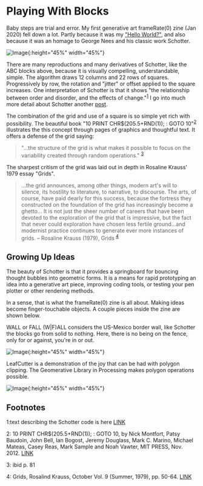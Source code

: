 # Playing With Blocks

Baby steps are trial and error. My first generative art frameRate(0) zine (Jan 2020) fell down a lot. Partly because it was my ["Hello World?"](https://frameratezero.github.io/Blog/001_Reproducing_Schotter), and also because it was an homage to George Nees and his classic work Schotter. 

![Image](https://github.com/frameRateZero/Blog/blob/media/londonBridge2Jan2020.jpg?raw=true){:height="45%" width="45%"}

There are many reproductions and many derivatives of Schotter, like the ABC blocks above, because it is visually compelling, understandable, simple. The algorithm draws 12 columns and 22 rows of squares. Progressively by row, the rotation and "jitter" or offset applied to the square increases. One interpretation of Schotter is that it shows "the relationship between order and disorder, and the effects of change."<sup>[1](#myfootnote1)</sup> I go into much more detail about Schotter another [post](https://frameratezero.github.io/Blog/001_Reproducing_Schotter). 

The combination of the grid and use of a square is so simple yet rich with possibility. The beautiful book "10 PRINT CHR$(205.5+RND(1)); : GOTO 10"<sup>[2](#myfootnote2)</sup> illustrates the this concept through pages of graphics and thoughtful text. It offers a defense of the grid saying:

>"...the structure of the grid is what makes it possible to focus on the variability created through random operations." <sup>[3](#myfootnote3)</sup>

The sharpest critism of the grid was laid out in depth in Rosaline Krauss' 1979 essay "Grids".

>...the grid announces, among other things, modern art's will to silence, its hostility to literature, to narrative, to discourse. The arts, of course, have paid dearly for this success, because the fortress they constructed on the foundation of the grid has increasingly become a ghetto... It is not just the sheer number of careers that have been devoted to the exploration of the grid that is impressive, but the fact that never could exploration have chosen less fertile ground...and modernist practice continues to generate ever more instances of grids. – Rosaline Krauss (1979), Grids <sup>[4](#myfootnote4)</sup>

## Growing Up Ideas

The beauty of Schotter is that it provides a springboard for bouncing thought bubbles into geometric forms. It is a means for rapid prototyping an idea into a generative art piece, improving coding tools, or testing your pen plotter or other rendering methods.

In a sense, that is what the frameRate(0) zine is all about. Making ideas become finger-touchable objects. A couple pieces inside the zine are shown below. 

WALL or FALL (W|F)ALL considers the US-Mexico border wall, like Schotter the blocks go from solid to nothing. Here, there is no being on the fence, only for or against, you're in or out.

![Image](https://github.com/frameRateZero/Blog/blob/media/wallFallJan2020.jpg?raw=true){:height="45%" width="45%"}

LeafCutter is a demonstration of the joy that can be had with polygon clipping. The Geomerative Library in Processing makes polygon operations possible.

![Image](https://github.com/frameRateZero/Blog/blob/media/wleafCutterJan2020.jpg?raw=true){:height="45%" width="45%"}


## Footnotes
<a name="myfootnote1">1</a>:text describing the Schotter code is here [LINK](http://www.medienkunstnetz.de/works/schotter/)

<a name="myfootnote2">2</a>:  10 PRINT CHR$(205.5+RND(1)); : GOTO 10, by Nick Montfort, Patsy Baudoin, John Bell, Ian Bogost, Jeremy Douglass, Mark C. Marino, Michael Mateas, Casey Reas, Mark Sample and Noah Vawter, MIT PRESS, Nov. 2012. [LINK](https://mitpress.mit.edu/books/10-print-chr2055rnd1-goto-10)

<a name="myfootnote3">3</a>: ibid p. 81

<a name="myfootnote4">4</a>: Grids, Rosalind Krauss, October Vol. 9 (Summer, 1979), pp. 50-64. [LINK](https://www.jstor.org/stable/778321?seq=1)
